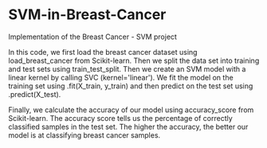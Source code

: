 # SVM-in-Breast-Cancer

Implementation of the Breast Cancer - SVM project

In this code, we first load the breast cancer dataset using load_breast_cancer from Scikit-learn. Then we split the data set into training and test sets using train_test_split. Then we create an SVM model with a linear kernel by calling SVC (kernel='linear'). We fit the model on the training set using .fit(X_train, y_train) and then predict on the test set using .predict(X_test).

Finally, we calculate the accuracy of our model using accuracy_score from Scikit-learn. The accuracy score tells us the percentage of correctly classified samples in the test set. The higher the accuracy, the better our model is at classifying breast cancer samples.
